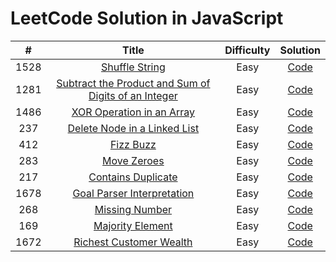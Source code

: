 # LeetCode Solution in JavaScript

|  #   |                                                                    Title                                                                     | Difficulty |                                             Solution                                              |
| :--: | :------------------------------------------------------------------------------------------------------------------------------------------: | :--------: | :-----------------------------------------------------------------------------------------------: |
| 1528 |                                       [Shuffle String](https://leetcode.com/problems/shuffle-string/)                                        |    Easy    |      [Code](https://github.com/abhikhatri67/LeetCode-JavaScript/blob/main/shuffle_String.js)      |
| 1281 | [ Subtract the Product and Sum of Digits of an Integer](https://leetcode.com/problems/subtract-the-product-and-sum-of-digits-of-an-integer/) |    Easy    |  [Code](https://github.com/abhikhatri67/LeetCode-JavaScript/blob/main/subtractProductAndSum.js)   |
| 1486 |                           [ XOR Operation in an Array ](https://leetcode.com/problems/xor-operation-in-an-array/)                            |    Easy    |       [Code](https://github.com/abhikhatri67/LeetCode-JavaScript/blob/main/xorOperation.js)       |
| 237  |                        [ Delete Node in a Linked List ](https://leetcode.com/problems/delete-node-in-a-linked-list/)                         |    Easy    |        [Code](https://github.com/abhikhatri67/LeetCode-JavaScript/blob/main/deleteNode.js)        |
| 412  |                                           [ Fizz Buzz ](https://leetcode.com/problems/fizz-buzz/)                                            |    Easy    |         [Code](https://github.com/abhikhatri67/LeetCode-JavaScript/blob/main/fizzbuzz.js)         |
| 283  |                                         [ Move Zeroes ](https://leetcode.com/problems/move-zeroes/)                                          |    Easy    |        [Code](https://github.com/abhikhatri67/LeetCode-JavaScript/blob/main/moveZeroes.js)        |
| 217  |                                  [ Contains Duplicate ](https://leetcode.com/problems/contains-duplicate/)                                   |    Easy    |    [Code](https://github.com/abhikhatri67/LeetCode-JavaScript/blob/main/containsDuplicate.js)     |
| 1678 |                          [ Goal Parser Interpretation ](https://leetcode.com/problems/goal-parser-interpretation/)                           |    Easy    | [Code](https://github.com/abhikhatri67/LeetCode-JavaScript/blob/main/goalParserInterpretation.js) |
| 268  |                                      [ Missing Number ](https://leetcode.com/problems/missing-number/)                                       |    Easy    |      [Code](https://github.com/abhikhatri67/LeetCode-JavaScript/blob/main/missingNumber.js)       |
| 169  |                                    [ Majority Element ](https://leetcode.com/problems/majority-element/)                                     |    Easy    |      [Code](https://github.com/abhikhatri67/LeetCode-JavaScript/blob/main/majorityNumber.js)      |
| 1672 |                             [ Richest Customer Wealth ](https://leetcode.com/problems/richest-customer-wealth/)                              |    Easy    |      [Code](https://github.com/abhikhatri67/LeetCode-JavaScript/blob/main/maximumWealth.js)       |
